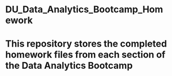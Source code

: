 # DU_Data_Analytics_Bootcamp_Homework
# This repository stores the completed homework files from each section of the Data Analytics Bootcamp
